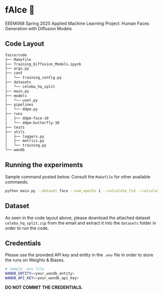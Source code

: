 # fAIce 🫥
EEEM068 Spring 2025 Applied Machine Learning Project: Human Faces Generation with Diffusion Models

## Code Layout
```bash
faice/code
├── Makefile
├── Training_Diffusion_Models.ipynb
├── args.py
├── conf
│   └── training_config.py
├── datasets
│   └── celeba_hq_split
├── main.py
├── models
│   └── unet.py
├── pipelines
│   └── ddpm.py
├── runs
│   ├── ddpm-face-10
│   └── ddpm-butterfly-10
├── tests
├── utils
│   ├── loggers.py
│   ├── metrics.py
│   └── training.py
└── wandb

```
## Running the experiments
Sample command posted below. Consult the `Makefile` for other available commands.
```bash
python main.py --dataset face --num_epochs 1 --calculate_fid --calculate_is --verbose
```

## Dataset
As seen in the code layout above, please download the attached dataset `celeba_hq_split.zip` from the email and extract it into the `datasets` folder in order to run the code.

## Credentials
Please use the provided API key and entity in the `.env` file in order to store the runs on Weights & Biases.
```bash
# sample .env file
WANDB_ENTITY=<your_wandb_entity>
WANDB_API_KEY=<your_wandb_api_key>
```
**DO NOT COMMIT THE CREDENTIALS.**
